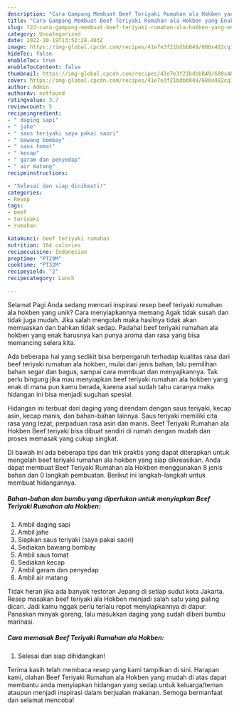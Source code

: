 ```yaml
---
description: "Cara Gampang Membuat Beef Teriyaki Rumahan ala Hokben yang Enak"
title: "Cara Gampang Membuat Beef Teriyaki Rumahan ala Hokben yang Enak"
slug: 722-cara-gampang-membuat-beef-teriyaki-rumahan-ala-hokben-yang-enak
category: Uncategorized
date: 2022-10-19T13:52:28.403Z
image: https://img-global.cpcdn.com/recipes/41e7e3f21bdbb849/680x482cq70/beef-teriyaki-rumahan-ala-hokben-foto-resep-utama.jpg
hideToc: false
enableToc: true
enableTocContent: false
thumbnail: https://img-global.cpcdn.com/recipes/41e7e3f21bdbb849/680x482cq70/beef-teriyaki-rumahan-ala-hokben-foto-resep-utama.jpg
cover: https://img-global.cpcdn.com/recipes/41e7e3f21bdbb849/680x482cq70/beef-teriyaki-rumahan-ala-hokben-foto-resep-utama.jpg
author: Admin
authorAv: notfound
ratingvalue: 3.7
reviewcount: 5
recipeingredient:
- " daging sapi"
- " jahe"
- " saus teriyaki saya pakai saori"
- " bawang bombay"
- " saus tomat"
- " kecap"
- " garam dan penyedap"
- " air matang"
recipeinstructions:

- "Selesai dan siap dinikmati!"
categories:
- Resep
tags:
- beef
- teriyaki
- rumahan

katakunci: beef teriyaki rumahan 
nutrition: 164 calories
recipecuisine: Indonesian
preptime: "PT29M"
cooktime: "PT32M"
recipeyield: "2"
recipecategory: Lunch

---
```



Selamat Pagi Anda sedang mencari inspirasi resep beef teriyaki rumahan ala hokben yang unik? Cara menyiapkannya memang Agak tidak susah dan tidak juga mudah. Jika salah mengolah maka hasilnya tidak akan memuaskan dan bahkan tidak sedap. Padahal beef teriyaki rumahan ala hokben yang enak harusnya kan punya aroma dan rasa yang bisa memancing selera kita.


Ada beberapa hal yang sedikit bisa berpengaruh terhadap kualitas rasa dari beef teriyaki rumahan ala hokben, mulai dari jenis bahan, lalu pemilihan bahan segar dan bagus, sampai cara membuat dan menyajikannya. Tak perlu bingung jika mau menyiapkan beef teriyaki rumahan ala hokben yang enak di mana pun kamu berada, karena asal sudah tahu caranya maka hidangan ini bisa menjadi suguhan spesial.

Hidangan ini terbuat dari daging yang direndam dengan saus teriyaki, kecap asin, kecap manis, dan bahan-bahan lainnya. Saus teriyaki memiliki cita rasa yang lezat, perpaduan rasa asin dan manis. Beef Teriyaki Rumahan ala Hokben Beef teriyaki bisa dibuat sendiri di rumah dengan mudah dan proses memasak yang cukup singkat.


Di bawah ini ada beberapa tips dan trik praktis yang dapat diterapkan untuk mengolah beef teriyaki rumahan ala hokben yang siap dikreasikan. Anda dapat membuat Beef Teriyaki Rumahan ala Hokben menggunakan 8 jenis bahan dan 0 langkah pembuatan. Berikut ini langkah-langkah untuk membuat hidangannya.

<!--inarticleads1-->

##### Bahan-bahan dan bumbu yang diperlukan untuk menyiapkan Beef Teriyaki Rumahan ala Hokben:

1. Ambil  daging sapi
1. Ambil  jahe
1. Siapkan  saus teriyaki (saya pakai saori)
1. Sediakan  bawang bombay
1. Ambil  saus tomat
1. Sediakan  kecap
1. Ambil  garam dan penyedap
1. Ambil  air matang


Tidak heran jika ada banyak restoran Jepang di setiap sudut kota Jakarta. Resep masakan beef teriyaki ala Hokben menjadi salah satu yang paling dicari. Jadi kamu nggak perlu terlalu repot menyiapkannya di dapur. Panaskan minyak goreng, lalu masukkan daging yang sudah diberi bumbu marinasi. 

<!--inarticleads2-->

##### Cara memasak Beef Teriyaki Rumahan ala Hokben:


1. Selesai dan siap dihidangkan!



Terima kasih telah membaca resep yang kami tampilkan di sini. Harapan kami, olahan Beef Teriyaki Rumahan ala Hokben yang mudah di atas dapat membantu anda menyiapkan hidangan yang sedap untuk keluarga/teman ataupun menjadi inspirasi dalam berjualan makanan. Semoga bermanfaat dan selamat mencoba!
